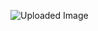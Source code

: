 ![Uploaded Image](https://gamzatech-bucket.s3.ap-northeast-2.amazonaws.com/post-images/96/117691c0-b4b2-4e46-83e2-f1c9fcaeabae_image.png)